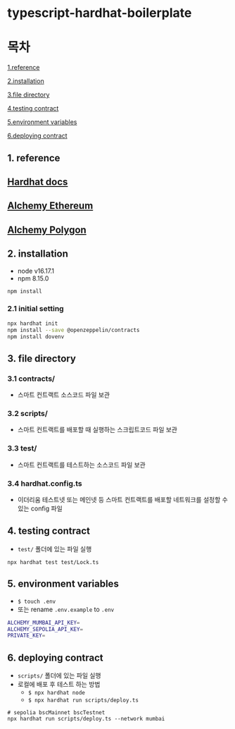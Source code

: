 # typescript-hardhat-boilerplate

# 목차

[1.reference](#1.-reference)

[2.installation](#2.-installation)

[3.file directory](#3.-file-directory)

[4.testing contract](#4.-testing-contract)

[5.environment variables](#5.-environment-variables)

[6.deploying contract](#6.-deploying-contract)

## 1. reference

## [Hardhat docs](https://hardhat.org/hardhat-runner/docs/getting-started#overview)
## [Alchemy Ethereum](https://www.alchemy.com/ethereum)
## [Alchemy Polygon](https://www.alchemy.com/polygon)

## 2. installation
- node v16.17.1
- npm 8.15.0
```shell
npm install
```

### 2.1 initial setting
```bash
npx hardhat init
npm install --save @openzeppelin/contracts
npm install dovenv
```

## 3. file directory
### 3.1 contracts/
- 스마트 컨트랙트 소스코드 파일 보관
### 3.2 scripts/
- 스마트 컨트랙트를 배포할 때 실행하는 스크립트코드 파일 보관
### 3.3 test/
- 스마트 컨트랙트를 테스트하는 소스코드 파일 보관
### 3.4 hardhat.config.ts
- 이더리움 테스트넷 또는 메인넷 등 스마트 컨트랙트를 배포할 네트워크를 설정할 수 있는 config 파일
## 4. testing contract
- `test/` 폴더에 있는 파일 실행
```shell
npx hardhat test test/Lock.ts
```

## 5. environment variables
- `$ touch .env`
- 또는 rename `.env.example` to `.env`
```bash
ALCHEMY_MUMBAI_API_KEY=
ALCHEMY_SEPOLIA_API_KEY=
PRIVATE_KEY=
```

## 6. deploying contract
- `scripts/` 폴더에 있는 파일 실행
- 로컬에 배포 후 테스트 하는 방법
  - `$ npx hardhat node` 
  - `$ npx hardhat run scripts/deploy.ts`
```shell
# sepolia bscMainnet bscTestnet
npx hardhat run scripts/deploy.ts --network mumbai
```
